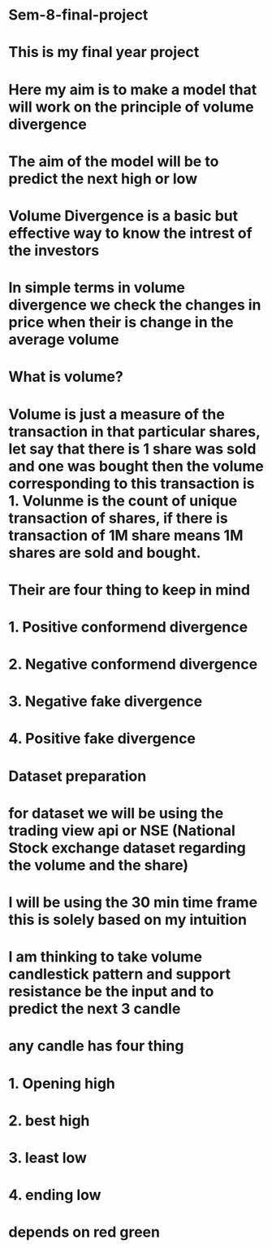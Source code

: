 # Sem-8-final-project
# This is my final year project 
# Here my aim is to make a model that will work on the principle of volume divergence
# The aim of the model will be to predict the next high or low
# Volume Divergence is a basic but effective way to know the intrest of the investors
# In simple terms in volume divergence we check the changes in price when their is change in the average volume
# What is volume?
# Volume is just a measure of the transaction in that particular shares, let say that there is 1 share was sold and one was bought then the volume corresponding to this transaction is 1. Volunme is the count of unique transaction of shares, if there is transaction of 1M share means 1M shares are sold and bought.
# Their are four thing to keep in mind 
# 1. Positive conformend divergence
# 2. Negative conformend divergence
# 3. Negative fake divergence
# 4. Positive fake divergence
# Dataset preparation
# for dataset we will be using the trading view api or NSE (National Stock exchange dataset regarding the volume and the share)
# I will be using the 30 min time frame this is solely based on my intuition
# I am thinking to take volume candlestick pattern and support resistance be the input and to predict the next 3 candle
# any candle has four thing
# 1. Opening high
# 2. best high
# 3. least low
# 4. ending low
# depends on red green